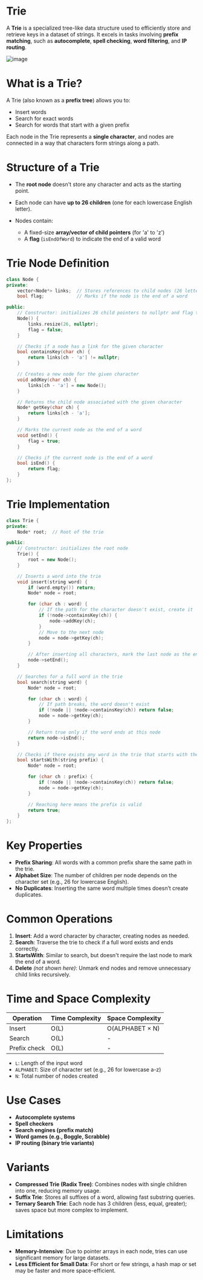 # Trie
A **Trie** is a specialized tree-like data structure used to efficiently store and retrieve keys in a dataset of strings. It excels in tasks involving **prefix matching**, such as **autocomplete**, **spell checking**, **word filtering**, and **IP routing**.

![image](https://datastructures.maximal.io/img/tries/trie-1.svg)

# What is a Trie?

A Trie (also known as a **prefix tree**) allows you to:

* Insert words
* Search for exact words
* Search for words that start with a given prefix

Each node in the Trie represents a **single character**, and nodes are connected in a way that characters form strings along a path.


# Structure of a Trie

* The **root node** doesn't store any character and acts as the starting point.
* Each node can have **up to 26 children** (one for each lowercase English letter).
* Nodes contain:

  * A fixed-size **array/vector of child pointers** (for 'a' to 'z')
  * A **flag** (`isEndOfWord`) to indicate the end of a valid word


# Trie Node Definition

```cpp
class Node {
private:
    vector<Node*> links;  // Stores references to child nodes (26 letters)
    bool flag;            // Marks if the node is the end of a word

public:
    // Constructor: initializes 26 child pointers to nullptr and flag to false
    Node() {
        links.resize(26, nullptr);
        flag = false;
    }

    // Checks if a node has a link for the given character
    bool containsKey(char ch) {
        return links[ch - 'a'] != nullptr;
    }

    // Creates a new node for the given character
    void addKey(char ch) {
        links[ch - 'a'] = new Node();
    }

    // Returns the child node associated with the given character
    Node* getKey(char ch) {
        return links[ch - 'a'];
    }

    // Marks the current node as the end of a word
    void setEnd() {
        flag = true;
    }

    // Checks if the current node is the end of a word
    bool isEnd() {
        return flag;
    }
};
```


# Trie Implementation

```cpp
class Trie {
private:
    Node* root;  // Root of the trie

public:
    // Constructor: initializes the root node
    Trie() {
        root = new Node();
    }

    // Inserts a word into the trie
    void insert(string word) {
        if (word.empty()) return;
        Node* node = root;

        for (char ch : word) {
            // If the path for the character doesn't exist, create it
            if (!node->containsKey(ch)) {
                node->addKey(ch);
            }
            // Move to the next node
            node = node->getKey(ch);
        }

        // After inserting all characters, mark the last node as the end of a word
        node->setEnd();
    }

    // Searches for a full word in the trie
    bool search(string word) {
        Node* node = root;

        for (char ch : word) {
            // If path breaks, the word doesn't exist
            if (!node || !node->containsKey(ch)) return false;
            node = node->getKey(ch);
        }

        // Return true only if the word ends at this node
        return node->isEnd();
    }

    // Checks if there exists any word in the trie that starts with the given prefix
    bool startsWith(string prefix) {
        Node* node = root;

        for (char ch : prefix) {
            if (!node || !node->containsKey(ch)) return false;
            node = node->getKey(ch);
        }

        // Reaching here means the prefix is valid
        return true;
    }
};
```

# Key Properties

* **Prefix Sharing**: All words with a common prefix share the same path in the trie.
* **Alphabet Size**: The number of children per node depends on the character set (e.g., 26 for lowercase English).
* **No Duplicates**: Inserting the same word multiple times doesn’t create duplicates.


# Common Operations

1. **Insert**: Add a word character by character, creating nodes as needed.
2. **Search**: Traverse the trie to check if a full word exists and ends correctly.
3. **StartsWith**: Similar to search, but doesn't require the last node to mark the end of a word.
4. **Delete** *(not shown here)*: Unmark end nodes and remove unnecessary child links recursively.


# Time and Space Complexity

| Operation    | Time Complexity | Space Complexity |
| ------------ | --------------- | ---------------- |
| Insert       | O(L)            | O(ALPHABET × N)  |
| Search       | O(L)            | -                |
| Prefix check | O(L)            | -                |

* `L`: Length of the input word
* `ALPHABET`: Size of character set (e.g., 26 for lowercase a-z)
* `N`: Total number of nodes created


# Use Cases

* **Autocomplete systems**
* **Spell checkers**
* **Search engines (prefix match)**
* **Word games (e.g., Boggle, Scrabble)**
* **IP routing (binary trie variants)**


# Variants

* **Compressed Trie (Radix Tree)**: Combines nodes with single children into one, reducing memory usage.
* **Suffix Trie**: Stores all suffixes of a word, allowing fast substring queries.
* **Ternary Search Trie**: Each node has 3 children (less, equal, greater); saves space but more complex to implement.


# Limitations

* **Memory-Intensive**: Due to pointer arrays in each node, tries can use significant memory for large datasets.
* **Less Efficient for Small Data**: For short or few strings, a hash map or set may be faster and more space-efficient.
